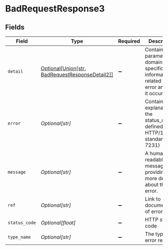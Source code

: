 # BadRequestResponse3


## Fields

| Field                                                                                               | Type                                                                                                | Required                                                                                            | Description                                                                                         | Example                                                                                             |
| --------------------------------------------------------------------------------------------------- | --------------------------------------------------------------------------------------------------- | --------------------------------------------------------------------------------------------------- | --------------------------------------------------------------------------------------------------- | --------------------------------------------------------------------------------------------------- |
| `detail`                                                                                            | [Optional[Union[str, BadRequestResponseDetail2]]](../../models/errors/badrequestresponsedetail3.md) | :heavy_minus_sign:                                                                                  | Contains parameter or domain specific information related to the error and why it occurred.         |                                                                                                     |
| `error`                                                                                             | *Optional[str]*                                                                                     | :heavy_minus_sign:                                                                                  | Contains an explanation of the status_code as defined in HTTP/1.1 standard (RFC 7231)               | Bad Request                                                                                         |
| `message`                                                                                           | *Optional[str]*                                                                                     | :heavy_minus_sign:                                                                                  | A human-readable message providing more details about the error.                                    | Invalid Params                                                                                      |
| `ref`                                                                                               | *Optional[str]*                                                                                     | :heavy_minus_sign:                                                                                  | Link to documentation of error type                                                                 | https://developers.apideck.com/errors#requestvalidationerror                                        |
| `status_code`                                                                                       | *Optional[float]*                                                                                   | :heavy_minus_sign:                                                                                  | HTTP status code                                                                                    | 400                                                                                                 |
| `type_name`                                                                                         | *Optional[str]*                                                                                     | :heavy_minus_sign:                                                                                  | The type of error returned                                                                          | RequestValidationError                                                                              |